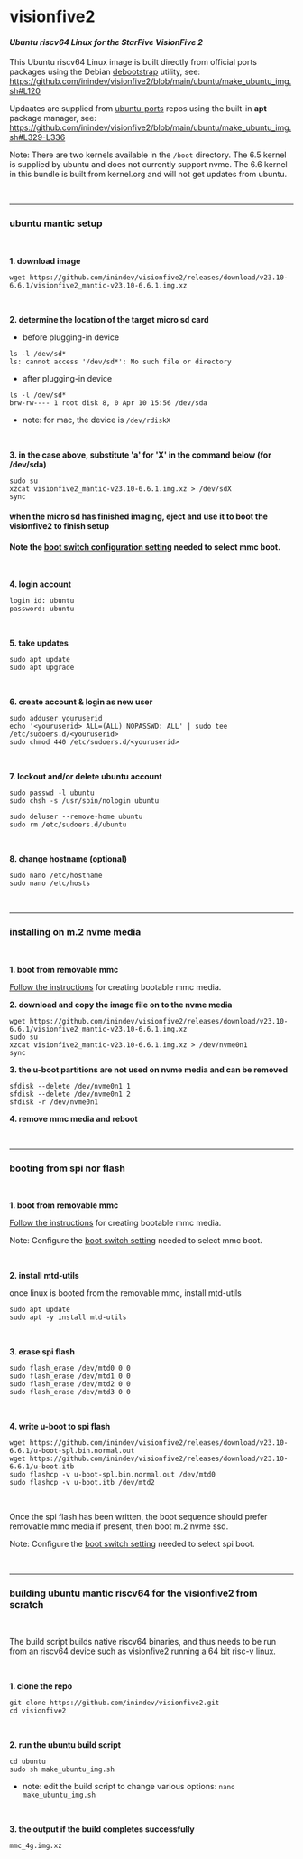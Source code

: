# visionfive2
#### *Ubuntu riscv64 Linux for the StarFive VisionFive 2*

This Ubuntu riscv64 Linux image is built directly from official ports packages using the Debian [debootstrap](https://packages.ubuntu.com/mantic/debootstrap) utility, see: https://github.com/inindev/visionfive2/blob/main/ubuntu/make_ubuntu_img.sh#L120

Updaates are supplied from [ubuntu-ports](http://ports.ubuntu.com/ubuntu-ports/dists/mantic/main/binary-riscv64/) repos using the built-in **apt** package manager, see: https://github.com/inindev/visionfive2/blob/main/ubuntu/make_ubuntu_img.sh#L329-L336

Note: There are two kernels available in the ```/boot``` directory. The 6.5 kernel is supplied by ubuntu and does not currently support nvme. The 6.6 kernel in this bundle is built from kernel.org and will not get updates from ubuntu.

<br/>

---
### ubuntu mantic setup

<br/>

**1. download image**
```
wget https://github.com/inindev/visionfive2/releases/download/v23.10-6.6.1/visionfive2_mantic-v23.10-6.6.1.img.xz
```

<br/>

**2. determine the location of the target micro sd card**

 * before plugging-in device
```
ls -l /dev/sd*
ls: cannot access '/dev/sd*': No such file or directory
```

 * after plugging-in device
```
ls -l /dev/sd*
brw-rw---- 1 root disk 8, 0 Apr 10 15:56 /dev/sda
```
* note: for mac, the device is ```/dev/rdiskX```

<br/>

**3. in the case above, substitute 'a' for 'X' in the command below (for /dev/sda)**
```
sudo su
xzcat visionfive2_mantic-v23.10-6.6.1.img.xz > /dev/sdX
sync
```

#### when the micro sd has finished imaging, eject and use it to boot the visionfive2 to finish setup
#### Note the [boot switch configuration setting](https://github.com/inindev/visionfive2/blob/main/misc/vf2_mmc.jpg) needed to select mmc boot.

<br/>

**4. login account**
```
login id: ubuntu
password: ubuntu
```

<br/>

**5. take updates**
```
sudo apt update
sudo apt upgrade
```

<br/>

**6. create account & login as new user**
```
sudo adduser youruserid
echo '<youruserid> ALL=(ALL) NOPASSWD: ALL' | sudo tee /etc/sudoers.d/<youruserid>
sudo chmod 440 /etc/sudoers.d/<youruserid>
```

<br/>

**7. lockout and/or delete ubuntu account**
```
sudo passwd -l ubuntu
sudo chsh -s /usr/sbin/nologin ubuntu
```

```
sudo deluser --remove-home ubuntu
sudo rm /etc/sudoers.d/ubuntu
```

<br/>

**8. change hostname (optional)**
```
sudo nano /etc/hostname
sudo nano /etc/hosts
```

<br/>

---
### installing on m.2 nvme media

<br/>

**1. boot from removable mmc**

[Follow the instructions](https://github.com/inindev/visionfive2#ubuntu-mantic-setup) for creating bootable mmc media.

**2. download and copy the image file on to the nvme media**
```
wget https://github.com/inindev/visionfive2/releases/download/v23.10-6.6.1/visionfive2_mantic-v23.10-6.6.1.img.xz
sudo su
xzcat visionfive2_mantic-v23.10-6.6.1.img.xz > /dev/nvme0n1
sync
```

**3. the u-boot partitions are not used on nvme media and can be removed**
```
sfdisk --delete /dev/nvme0n1 1
sfdisk --delete /dev/nvme0n1 2
sfdisk -r /dev/nvme0n1
```

**4. remove mmc media and reboot**

<br/>

---
### booting from spi nor flash

<br/>

**1. boot from removable mmc**

[Follow the instructions](https://github.com/inindev/visionfive2#ubuntu-mantic-setup) for creating bootable mmc media.

Note: Configure the [boot switch setting](https://github.com/inindev/visionfive2/blob/main/misc/vf2_mmc.jpg) needed to select mmc boot.

<br/>

**2. install mtd-utils**

once linux is booted from the removable mmc, install mtd-utils
```
sudo apt update
sudo apt -y install mtd-utils
```

<br/>

**3. erase spi flash**
```
sudo flash_erase /dev/mtd0 0 0
sudo flash_erase /dev/mtd1 0 0
sudo flash_erase /dev/mtd2 0 0
sudo flash_erase /dev/mtd3 0 0
```

<br/>

**4. write u-boot to spi flash**
```
wget https://github.com/inindev/visionfive2/releases/download/v23.10-6.6.1/u-boot-spl.bin.normal.out
wget https://github.com/inindev/visionfive2/releases/download/v23.10-6.6.1/u-boot.itb
sudo flashcp -v u-boot-spl.bin.normal.out /dev/mtd0
sudo flashcp -v u-boot.itb /dev/mtd2
```

<br/>

Once the spi flash has been written, the boot sequence should prefer removable mmc media if present, then boot m.2 nvme ssd.

Note: Configure the [boot switch setting](https://github.com/inindev/visionfive2/blob/main/misc/vf2_spi.jpg) needed to select spi boot.

<br/>

---

### building ubuntu mantic riscv64 for the visionfive2 from scratch

<br/>

The build script builds native riscv64 binaries, and thus needs to be run from an riscv64 device such as visionfive2 running 
a 64 bit risc-v linux.

<br/>

**1. clone the repo**
```
git clone https://github.com/inindev/visionfive2.git
cd visionfive2
```

<br/>

**2. run the ubuntu build script**
```
cd ubuntu
sudo sh make_ubuntu_img.sh
```
* note: edit the build script to change various options: ```nano make_ubuntu_img.sh```

<br/>

**3. the output if the build completes successfully**
```
mmc_4g.img.xz
```

<br/>
